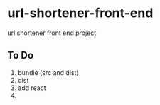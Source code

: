 # url-shortener-front-end
url shortener front end project


## To Do
1. bundle (src and dist)
2. dist
3. add react
4. 

